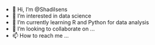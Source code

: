 - 👋 Hi, I’m @ShadiIsens
- 👀 I’m interested in data science 
- 🌱 I’m currently learning R and Python for data analysis
- 💞️ I’m looking to collaborate on ...
- 📫 How to reach me ...

<!---
ShadiIsens/ShadiIsens is a ✨ special ✨ repository because its `README.md` (this file) appears on your GitHub profile.
You can click the Preview link to take a look at your changes.
--->
